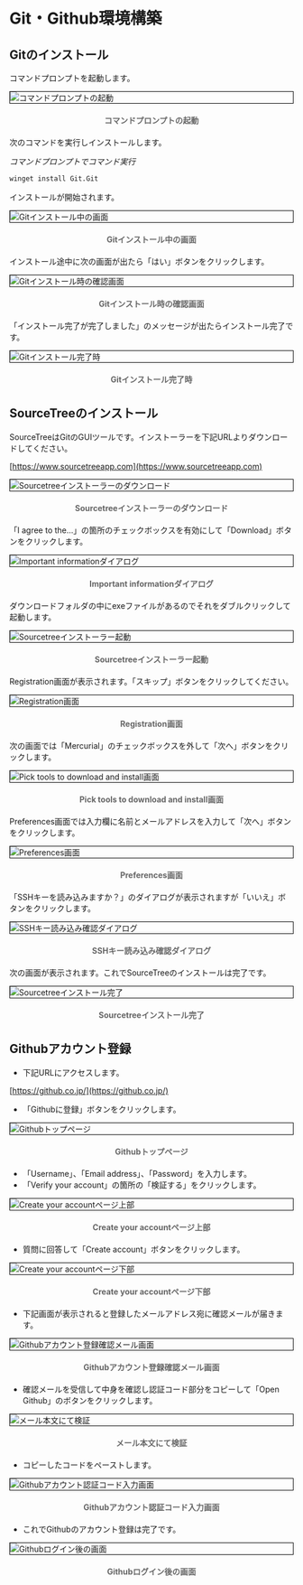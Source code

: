 # Git・Github環境構築

## Gitのインストール

コマンドプロンプトを起動します。

<img src="https://www.image-pit.com/git-basic/images/setup/git-install-winget-01.png" alt="コマンドプロンプトの起動" style="display:block;margin:0 auto;border:1px solid #000;"><div style="text-align:center;font-weight:bold;color:#666;padding:5px;">コマンドプロンプトの起動</div>

次のコマンドを実行しインストールします。

_コマンドプロンプトでコマンド実行_

```cmd
winget install Git.Git
```

インストールが開始されます。

<img src="https://www.image-pit.com/git-basic/images/setup/git-install-winget-04.png" alt="Gitインストール中の画面" style="display:block;margin:0 auto;border:1px solid #000;"><div style="text-align:center;font-weight:bold;color:#666;padding:5px;">Gitインストール中の画面</div>

インストール途中に次の画面が出たら「はい」ボタンをクリックします。

<img src="https://www.image-pit.com/git-basic/images/setup/git-install-winget-02.png" alt="Gitインストール時の確認画面" style="display:block;margin:0 auto;border:1px solid #000;"><div style="text-align:center;font-weight:bold;color:#666;padding:5px;">Gitインストール時の確認画面</div>

「インストール完了が完了しました」のメッセージが出たらインストール完了です。

<img src="https://www.image-pit.com/git-basic/images/setup/git-install-winget-03.png" alt="Gitインストール完了時" style="display:block;margin:0 auto;border:1px solid #000;"><div style="text-align:center;font-weight:bold;color:#666;padding:5px;">Gitインストール完了時</div>

## SourceTreeのインストール

SourceTreeはGitのGUIツールです。インストーラーを下記URLよりダウンロードしてください。

[https://www.sourcetreeapp.com](https://www.sourcetreeapp.com)

<img src="https://www.image-pit.com/git-basic/images/setup/sourcetree-download01.png" alt="Sourcetreeインストーラーのダウンロード" style="display:block;margin:0 auto;border:1px solid #000;"><div style="text-align:center;font-weight:bold;color:#666;padding:5px;">Sourcetreeインストーラーのダウンロード</div>

「I agree to the...」の箇所のチェックボックスを有効にして「Download」ボタンをクリックします。

<img src="https://www.image-pit.com/git-basic/images/setup/sourcetree-download02.png" alt="Important informationダイアログ" style="display:block;margin:0 auto;border:1px solid #000;"><div style="text-align:center;font-weight:bold;color:#666;padding:5px;">Important informationダイアログ</div>

ダウンロードフォルダの中にexeファイルがあるのでそれをダブルクリックして起動します。

<img src="https://www.image-pit.com/git-basic/images/setup/sourcetree-install-exe.png" alt="Sourcetreeインストーラー起動" style="display:block;margin:0 auto;border:1px solid #000;"><div style="text-align:center;font-weight:bold;color:#666;padding:5px;">Sourcetreeインストーラー起動</div>

Registration画面が表示されます。「スキップ」ボタンをクリックしてください。

<img src="https://www.image-pit.com/git-basic/images/setup/sourcetree03.png" alt="Registration画面" style="display:block;margin:0 auto;border:1px solid #000;"><div style="text-align:center;font-weight:bold;color:#666;padding:5px;">Registration画面</div>

次の画面では「Mercurial」のチェックボックスを外して「次へ」ボタンをクリックします。

<img src="https://www.image-pit.com/git-basic/images/setup/sourcetree04.png" alt="Pick tools to download and install画面" style="display:block;margin:0 auto;border:1px solid #000;"><div style="text-align:center;font-weight:bold;color:#666;padding:5px;">Pick tools to download and install画面</div>

Preferences画面では入力欄に名前とメールアドレスを入力して「次へ」ボタンをクリックします。

<img src="https://www.image-pit.com/git-basic/images/setup/sourcetree05.png" alt="Preferences画面" style="display:block;margin:0 auto;border:1px solid #000;"><div style="text-align:center;font-weight:bold;color:#666;padding:5px;">Preferences画面</div>

「SSHキーを読み込みますか？」のダイアログが表示されますが「いいえ」ボタンをクリックします。

<img src="https://www.image-pit.com/git-basic/images/setup/sourcetree06.png" alt="SSHキー読み込み確認ダイアログ" style="display:block;margin:0 auto;border:1px solid #000;"><div style="text-align:center;font-weight:bold;color:#666;padding:5px;">SSHキー読み込み確認ダイアログ</div>

次の画面が表示されます。これでSourceTreeのインストールは完了です。

<img src="https://www.image-pit.com/git-basic/images/setup/sourcetree07.png" alt="Sourcetreeインストール完了" style="display:block;margin:0 auto;border:1px solid #000;"><div style="text-align:center;font-weight:bold;color:#666;padding:5px;">Sourcetreeインストール完了</div>

## Githubアカウント登録

- 下記URLにアクセスします。

[https://github.co.jp/](https://github.co.jp/)

- 「Githubに登録」ボタンをクリックします。

<img src="https://www.image-pit.com/git-basic/images/setup/github-account01.png" alt="Githubトップページ" style="display:block;margin:0 auto;border:1px solid #000;"><div style="text-align:center;font-weight:bold;color:#666;padding:5px;">Githubトップページ</div>

- 「Username」、「Email address」、「Password」を入力します。
- 「Verify your account」の箇所の「検証する」をクリックします。

<img src="https://www.image-pit.com/git-basic/images/setup/github-account02.png" alt="Create your accountページ上部" style="display:block;margin:0 auto;border:1px solid #000;"><div style="text-align:center;font-weight:bold;color:#666;padding:5px;">Create your accountページ上部</div>

- 質問に回答して「Create account」ボタンをクリックします。

<img src="https://www.image-pit.com/git-basic/images/setup/github-account03.png" alt="Create your accountページ下部" style="display:block;margin:0 auto;border:1px solid #000;"><div style="text-align:center;font-weight:bold;color:#666;padding:5px;">Create your accountページ下部</div>

- 下記画面が表示されると登録したメールアドレス宛に確認メールが届きます。

<img src="https://www.image-pit.com/git-basic/images/setup/github-account08.png" alt="Githubアカウント登録確認メール画面" style="display:block;margin:0 auto;border:1px solid #000;"><div style="text-align:center;font-weight:bold;color:#666;padding:5px;">Githubアカウント登録確認メール画面</div>

- 確認メールを受信して中身を確認し認証コード部分をコピーして「Open Github」のボタンをクリックします。

<img src="https://www.image-pit.com/git-basic/images/setup/github-account09.png" alt="メール本文にて検証" style="display:block;margin:0 auto;border:1px solid #000;"><div style="text-align:center;font-weight:bold;color:#666;padding:5px;">メール本文にて検証</div>

- コピーしたコードをペーストします。

<img src="https://www.image-pit.com/git-basic/images/setup/github-account10.png" alt="Githubアカウント認証コード入力画面" style="display:block;margin:0 auto;border:1px solid #000;"><div style="text-align:center;font-weight:bold;color:#666;padding:5px;">Githubアカウント認証コード入力画面</div>

- これでGithubのアカウント登録は完了です。

<img src="https://www.image-pit.com/git-basic/images/setup/github-account101.png" alt="Githubログイン後の画面" style="display:block;margin:0 auto;border:1px solid #000;"><div style="text-align:center;font-weight:bold;color:#666;padding:5px;">Githubログイン後の画面</div>